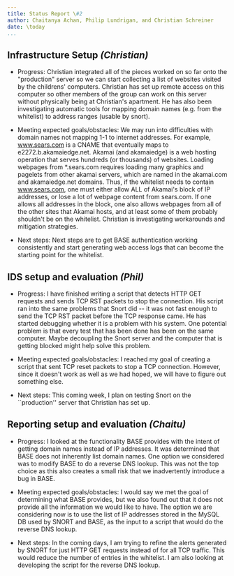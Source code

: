 ```yaml
---
title: Status Report \#2
author: Chaitanya Achan, Philip Lundrigan, and Christian Schreiner
date: \today
...
```


## Infrastructure Setup _(Christian)_
- Progress: Christian integrated all of the pieces worked on so far onto
the "production" server so we can start collecting a list of websites visited by the childrens' computers.  Christian has set up remote access on this computer so other members of the group can work on this server without physically being at Christian's apartment.  He has also been investigating automatic tools for mapping domain names (e.g. from the whitelist) to address ranges (usable by snort).

- Meeting expected goals/obstacles: We may run into difficulties with domain names not mapping 1-1 to internet addresses. For example, www.sears.com is a CNAME that eventually maps to e2272.b.akamaiedge.net.  Akamai (and akamaiedge) is a web hosting operation that serves hundreds (or thousands) of websites. Loading webpages from *.sears.com requires loading many graphics and pagelets from other akamai servers, which are named in the akamai.com and akamaiedge.net domains.  Thus, if the whitelist needs to contain www.sears.com, one must either allow ALL of Akamai's block of IP addresses, or lose a lot of webpage content from sears.com.  If one allows all addresses in the block, one also allows webpages from all of the other sites that Akamai hosts, and at least some of them probably shouldn't be on the whitelist.  Christian is investigating workarounds and mitigation strategies.

- Next steps: Next steps are to get BASE authentication working consistently and start generating web access logs that can become the starting point for the whitelist.

## IDS setup and evaluation _(Phil)_
- Progress: I have finished writing a script that detects HTTP GET requests and sends TCP RST packets to stop the connection. His script ran into the same problems that Snort did -- it was not fast enough to send the TCP RST packet before the TCP response came. He has started debugging whether it is a problem with his system. One potential problem is that every test that has been done has been on the same computer. Maybe decoupling the Snort server and the computer that is getting blocked might help solve this problem.

- Meeting expected goals/obstacles: I reached my goal of creating a script that sent TCP reset packets to stop a TCP connection. However, since it doesn't work as well as we had hoped, we will have to figure out something else.

- Next steps: This coming week, I plan on testing Snort on the ``production'' server that Christian has set up.


## Reporting setup and evaluation _(Chaitu)_

- Progress: I looked at the functionality BASE provides with the intent of getting domain names instead of IP addresses. It was determined that BASE does not inherently list domain names. One option we considered was to modify BASE to do a reverse DNS lookup. This was not the top choice as this also creates a small risk that we inadvertently introduce a bug in BASE.

- Meeting expected goals/obstacles: I would say we met the goal of determining what BASE provides, but we also found out that it does not provide all the information we would like to have. The option we are considering now is to use the list of IP addresses stored in the MySQL DB used by SNORT and BASE, as the input to a script that would do the reverse DNS lookup.

- Next steps: In the coming days, I am trying to refine the alerts generated by SNORT for just HTTP GET requests instead of for all TCP traffic. This would reduce the number of entries in the whitelist. I am also looking at developing the script for the reverse DNS lookup.
